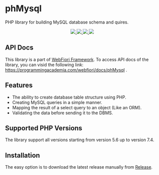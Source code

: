 # phMysql
PHP library for building MySQL database schema and quires.
<p align="center">
  <a href="https://travis-ci.org/usernane/phMysql">
    <img src="https://travis-ci.org/usernane/phMysql.svg?branch=master">
  </a>
  <a href="https://codecov.io/gh/usernane/phMysql">
    <img src="https://codecov.io/gh/usernane/phMysql/branch/master/graph/badge.svg" />
  </a>
  <a href="https://github.com/usernane/phMysql/releases">
      <img src="https://img.shields.io/github/release/usernane/phMySql.svg?label=latest" />
  </a>
  <a href="https://paypal.me/IbrahimBinAlshikh">
    <img src="https://img.shields.io/endpoint.svg?url=https%3A%2F%2Fprogrammingacademia.com%2Fwebfiori%2Fapis%2Fshields-get-dontate-badget">
  </a>
</p>

## API Docs
This library is a part of <a href="https://github.com/usernane/webfiori">WebFiori Framework</a>. To access API docs of the library, you can visid the following link: https://programmingacademia.com/webfiori/docs/phMysql .

## Features
* The ability to create database table structure using PHP.
* Creating MySQL queries in a simple manner. 
* Mapping the result of a select query to an object (Like an ORM).
* Validating the data before sending it to the DBMS.

## Supported PHP Versions
The library support all versions starting from version 5.6 up to version 7.4.

## Installation
The easy option is to download the latest release manually from <a href="https://github.com/usernane/phMySql/releases">Release</a>.


```php


```
